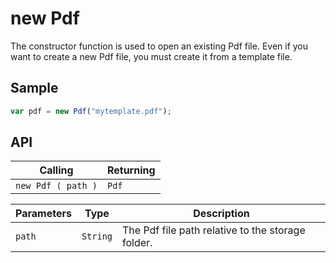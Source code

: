 # new Pdf

The constructor function is used to open an existing Pdf file. Even if you want to create a new Pdf file, you must create it from a template file.

## Sample

```javascript
var pdf = new Pdf("mytemplate.pdf");
```

## API

| Calling | Returning |
|---|---|
| `new Pdf ( path )` | `Pdf` |

| Parameters | Type | Description |
|---|---|---|
| `path` | `String` | The Pdf file path relative to the storage folder. |
